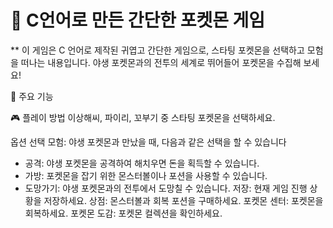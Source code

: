 # 🐾 C언어로 만든 간단한 포켓몬 게임

** 이 게임은 C 언어로 제작된 귀엽고 간단한 게임으로, 스타팅 포켓몬을 선택하고 모험을 떠나는 내용입니다. 야생 포켓몬과의 전투의 세계로 뛰어들어 포켓몬을 수집해 보세요!

🌟 주요 기능

🎮 플레이 방법
이상해씨, 파이리, 꼬부기 중 스타팅 포켓몬을 선택하세요.

옵션 선택
모험: 야생 포켓몬과 만났을 때, 다음과 같은 선택을 할 수 있습니다
- 공격: 야생 포켓몬을 공격하여 해치우면 돈을 획득할 수 있습니다.
- 가방: 포켓몬을 잡기 위한 몬스터볼이나 포션을 사용할 수 있습니다.
- 도망가기: 야생 포켓몬과의 전투에서 도망칠 수 있습니다.
저장: 현재 게임 진행 상황을 저장하세요.
상점: 몬스터볼과 회복 포션을 구매하세요.
포켓몬 센터: 포켓몬을 회복하세요.
포켓몬 도감: 포켓몬 컬렉션을 확인하세요.
